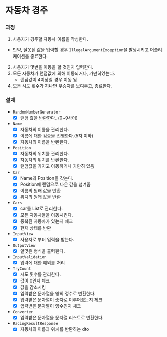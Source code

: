# 자동차 경주

### 과정

1. 사용자가 경주할 자동차 이름을 작성한다.

- 만약, 잘못된 값을 입력할 경우 `IllegalArgumentException`을 발생시키고 어플리케이션을 종료한다.

2. 사용자가 몇번을 이동을 할 것인지 입력한다.
3. 모든 자동차가 랜덤값에 의해 이동되거나, 가만히있는다.
    - 랜덤값이 4이상일 경우 이동 됨
4. 모든 시도 횟수가 지나면 우승자를 보여주고, 종료한다.

### 설계

- `RandomNumberGenerator`
    - [x] 랜덤 값을 반환한다. (0~9사이)

- `Name`
    - [x] 자동차의 이름을 관리한다.
    - [x] 이름에 대한 검증을 진행한다.(5자 이하)
    - [x] 자동차의 이름을 반환한다.

- `Position`
    - [x] 자동차의 위치를 관리한다.
    - [x] 자동차의 위치를 반환한다.
    - [x] 랜덤값을 가지고 이동하거나 가만히 있음

- `Car`
    - [x] Name과 Position을 갖는다.
    - [x] Position에 랜덤으로 나온 값을 넘겨줌
    - [x] 이름의 원래 값을 반환
    - [x] 위치의 원래 값을 반환

- `Cars`
    - [x] car를 List로 관리한다.
    - [x] 모든 자동차들을 이동시킨다.
    - [x] 중복된 자동차가 있는지 체크
    - [x] 현재 상태를 반환

- `InputView`
    - [x] 사용자로 부터 입력을 받는다.

- `OutputView`
    - [x] 알맞은 형식을 출력한다.

- `InputValidation`
    - [x] 입력에 대한 예외를 처리
  
- `TryCount`
  - [x] 시도 횟수를 관리한다.
  - [x] 값이 0인지 체크
  - [x] 값을 감소시킴
  - [x] 입력받은 문자열을 양의 정수로 변환한다.
  - [x] 입력받은 문자열이 숫자로 이루어졌는지 체크
  - [x] 입력받은 문자열이 양수인지 체크

- `Converter`
    - [x] 입력받은 문자열을 문자열 리스트로 변환한다.

- `RacingResultResponse`
    - [x] 자동차의 이름과 위치를 반환하는 dto
